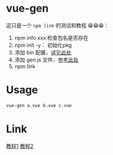 # vue-gen

这只是一个 `npm link` 的测试和教程 😁😁😁：

1. npm info xxx 检查包名是否存在
2. npm init -y： 初始化pkg
3. 添加 bin 配置，[详见此处](https://github.com/dragon8github/vue-gen/blob/master/package.json#L6)
4. 添加 gen.js 文件，[参考此处](https://github.com/dragon8github/vue-gen/blob/master/vue-gen.js)
5. npm link

# Usage

```bash
vue-gen a.vue b.vue c.vue
```

# Link

[教程1](http://mp.weixin.qq.com/s?__biz=MzAxMTU0NTc4Nw==&mid=2661157390&idx=1&sn=6d96e54f1c4ecd5201a03fe76cc5f5a9&chksm=80d5d7dab7a25ecc5d1c47e81b32a4c88e8d70b1fcfd849777ca9605d8326339dff9e29e6e37&mpshare=1&scene=23&srcid=1218i1tXLnRQfPHvJmqSyRHR#rd)
[教程2](https://www.cnblogs.com/CyLee/p/6195022.html)
